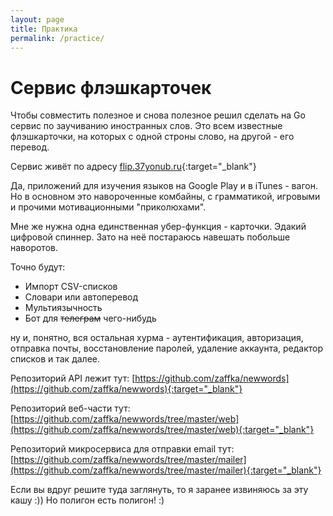 ```yaml
---
layout: page
title: Практика
permalink: /practice/
---
```

# Сервис флэшкарточек

Чтобы совместить полезное и снова полезное решил сделать на Go сервис по заучиванию иностранных слов. Это всем известные флэшкарточки, на которых с одной строны слово, на другой - его перевод.

Сервис живёт по адресу [flip.37yonub.ru](http://flip.37yonub.ru){:target="_blank"}

Да, приложений для изучения языков на Google Play и в iTunes - вагон. Но в основном это навороченные комбайны, с грамматикой, игровыми и прочими мотивационными "приколюхами".

Мне же нужна одна единственная убер-функция - карточки. Эдакий цифровой спиннер.
Зато на неё постараюсь навешать побольше наворотов.

Точно будут:

* Импорт CSV-списков
* Словари или автоперевод
* Мультиязычность
* Бот для ~~телеграм~~ чего-нибудь

ну и, понятно, вся остальная хурма - аутентификация, авторизация, отправка почты, восстановление паролей, удаление аккаунта, редактор списков и так далее.


Репозиторий API лежит тут: [https://github.com/zaffka/newwords](https://github.com/zaffka/newwords){:target="_blank"}

Репозиторий веб-части тут: [https://github.com/zaffka/newwords/tree/master/web](https://github.com/zaffka/newwords/tree/master/web){:target="_blank"}

Репозиторий микросервиса для отправки email тут: [https://github.com/zaffka/newwords/tree/master/mailer](https://github.com/zaffka/newwords/tree/master/mailer){:target="_blank"}

Если вы вдруг решите туда заглянуть, то я заранее извиняюсь за эту кашу :))
Но полигон есть полигон! :)